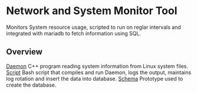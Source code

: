 # Network and System Monitor Tool

Monitors System resource usage, scripted to run on reglar intervals and  integrated with mariadb to fetch information using SQL.


## Overview

[Daemon](./src/daemon.cpp)
        C++ program reading system information from Linux system files.
[Script](./scripts/script.sh)
        Bash script that compiles and run Daemon, logs the output, maintains log rotation and insert the data into database.
[Schema](./sq/schema.sql)
        Prototype used to create the database.

